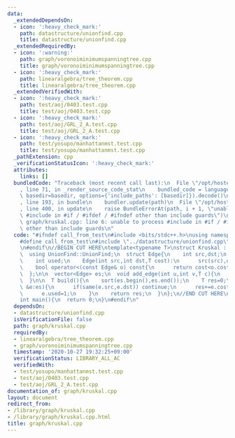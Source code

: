 ```yaml
---
data:
  _extendedDependsOn:
  - icon: ':heavy_check_mark:'
    path: datastructure/unionfind.cpp
    title: datastructure/unionfind.cpp
  _extendedRequiredBy:
  - icon: ':warning:'
    path: graph/voronoiminimumspanningtree.cpp
    title: graph/voronoiminimumspanningtree.cpp
  - icon: ':heavy_check_mark:'
    path: linearalgebra/tree_theorem.cpp
    title: linearalgebra/tree_theorem.cpp
  _extendedVerifiedWith:
  - icon: ':heavy_check_mark:'
    path: test/aoj/0403.test.cpp
    title: test/aoj/0403.test.cpp
  - icon: ':heavy_check_mark:'
    path: test/aoj/GRL_2_A.test.cpp
    title: test/aoj/GRL_2_A.test.cpp
  - icon: ':heavy_check_mark:'
    path: test/yosupo/manhattanmst.test.cpp
    title: test/yosupo/manhattanmst.test.cpp
  _pathExtension: cpp
  _verificationStatusIcon: ':heavy_check_mark:'
  attributes:
    links: []
  bundledCode: "Traceback (most recent call last):\n  File \"/opt/hostedtoolcache/Python/3.9.1/x64/lib/python3.9/site-packages/onlinejudge_verify/documentation/build.py\"\
    , line 71, in _render_source_code_stat\n    bundled_code = language.bundle(stat.path,\
    \ basedir=basedir, options={'include_paths': [basedir]}).decode()\n  File \"/opt/hostedtoolcache/Python/3.9.1/x64/lib/python3.9/site-packages/onlinejudge_verify/languages/cplusplus.py\"\
    , line 193, in bundle\n    bundler.update(path)\n  File \"/opt/hostedtoolcache/Python/3.9.1/x64/lib/python3.9/site-packages/onlinejudge_verify/languages/cplusplus_bundle.py\"\
    , line 400, in update\n    raise BundleErrorAt(path, i + 1, \"unable to process\
    \ #include in #if / #ifdef / #ifndef other than include guards\")\nonlinejudge_verify.languages.cplusplus_bundle.BundleErrorAt:\
    \ graph/kruskal.cpp: line 6: unable to process #include in #if / #ifdef / #ifndef\
    \ other than include guards\n"
  code: "#ifndef call_from_test\n#include <bits/stdc++.h>\nusing namespace std;\n\n\
    #define call_from_test\n#include \"../datastructure/unionfind.cpp\"\n#undef call_from_test\n\
    \n#endif\n//BEGIN CUT HERE\ntemplate<typename T>\nstruct Kruskal : UnionFind{\n\
    \  using UnionFind::UnionFind;\n  struct Edge{\n    int src,dst;\n    T cost;\n\
    \    int used;\n    Edge(int src,int dst,T cost):\n      src(src),dst(dst),cost(cost),used(0){}\n\
    \    bool operator<(const Edge& o) const{\n      return cost<o.cost;\n    }\n\
    \  };\n\n  vector<Edge> es;\n  void add_edge(int u,int v,T c){\n    es.emplace_back(u,v,c);\n\
    \  }\n\n  T build(){\n    sort(es.begin(),es.end());\n    T res=0;\n    for(auto\
    \ &e:es){\n      if(same(e.src,e.dst)) continue;\n      res+=e.cost;\n      unite(e.src,e.dst);\n\
    \      e.used=1;\n    }\n    return res;\n  }\n};\n//END CUT HERE\n#ifndef call_from_test\n\
    int main(){\n  return 0;\n}\n#endif\n"
  dependsOn:
  - datastructure/unionfind.cpp
  isVerificationFile: false
  path: graph/kruskal.cpp
  requiredBy:
  - linearalgebra/tree_theorem.cpp
  - graph/voronoiminimumspanningtree.cpp
  timestamp: '2020-10-27 19:32:25+09:00'
  verificationStatus: LIBRARY_ALL_AC
  verifiedWith:
  - test/yosupo/manhattanmst.test.cpp
  - test/aoj/0403.test.cpp
  - test/aoj/GRL_2_A.test.cpp
documentation_of: graph/kruskal.cpp
layout: document
redirect_from:
- /library/graph/kruskal.cpp
- /library/graph/kruskal.cpp.html
title: graph/kruskal.cpp
---
```

